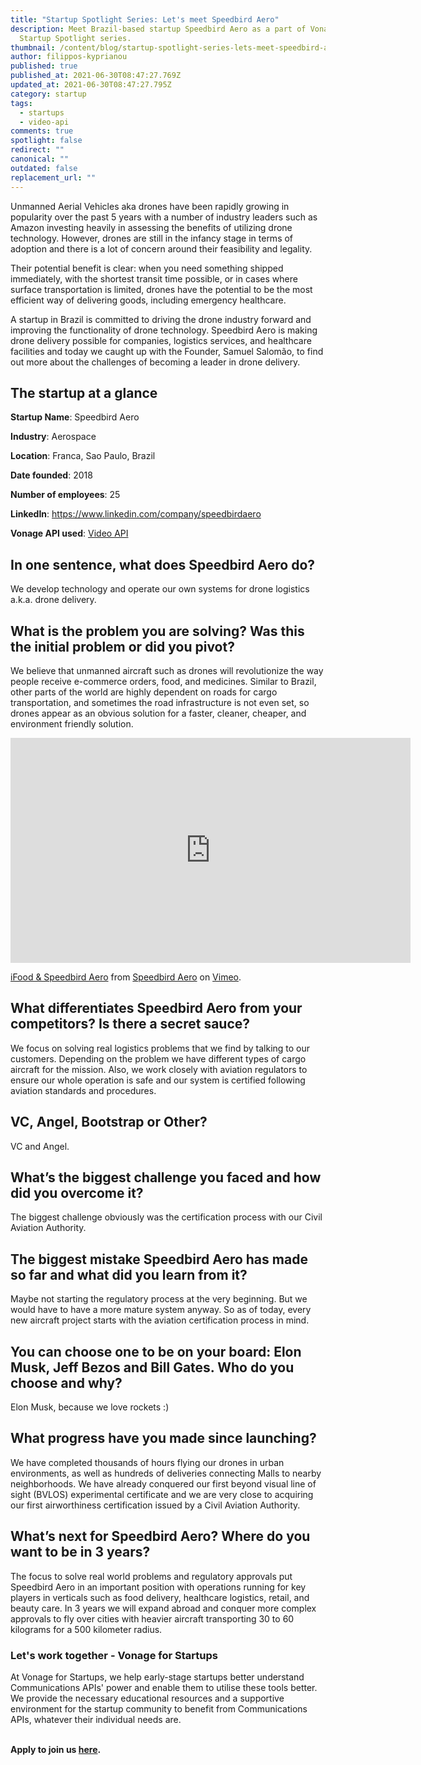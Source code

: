 ```yaml
---
title: "Startup Spotlight Series: Let's meet Speedbird Aero"
description: Meet Brazil-based startup Speedbird Aero as a part of Vonage
  Startup Spotlight series.
thumbnail: /content/blog/startup-spotlight-series-lets-meet-speedbird-aero/startups_speedbird_1200x600.png
author: filippos-kyprianou
published: true
published_at: 2021-06-30T08:47:27.769Z
updated_at: 2021-06-30T08:47:27.795Z
category: startup
tags:
  - startups
  - video-api
comments: true
spotlight: false
redirect: ""
canonical: ""
outdated: false
replacement_url: ""
---
```

Unmanned Aerial Vehicles aka drones have been rapidly growing in popularity over the past 5 years with a number of industry leaders such as Amazon investing heavily in assessing the benefits of utilizing drone technology. However, drones are still in the infancy stage in terms of adoption and there is a lot of concern around their feasibility and legality.

Their potential benefit is clear: when you need something shipped immediately, with the shortest transit time possible, or in cases where surface transportation is limited, drones have the potential to be the most efficient way of delivering goods, including emergency healthcare.

A startup in Brazil is committed to driving the drone industry forward and improving the functionality of drone technology. Speedbird Aero is making drone delivery possible for companies, logistics services, and healthcare facilities and today we caught up with the Founder, Samuel Salomão, to find out more about the challenges of becoming a leader in drone delivery.

## The startup at a glance

**Startup Name**: Speedbird Aero

**Industry**: Aerospace

**Location**: Franca, Sao Paulo, Brazil

**Date founded**: 2018

**Number of employees**: 25

**LinkedIn**: <https://www.linkedin.com/company/speedbirdaero>

**Vonage API used**: [Video API](https://www.vonage.com/communications-apis/video/)

## In one sentence, what does Speedbird Aero do?

We develop technology and operate our own systems for drone logistics a.k.a. drone delivery.

## What is the problem you are solving? Was this the initial problem or did you pivot?

We believe that unmanned aircraft such as drones will revolutionize the way people receive e-commerce orders, food, and medicines. Similar to Brazil, other parts of the world are highly dependent on roads for cargo transportation, and sometimes the road infrastructure is not even set, so drones appear as an obvious solution for a faster, cleaner, cheaper, and environment friendly solution.

<iframe src="https://player.vimeo.com/video/545143428" width="640" height="360" frameborder="0" allow="autoplay; fullscreen; picture-in-picture" allowfullscreen></iframe>
<p><a href="https://vimeo.com/545143428">iFood &amp; Speedbird Aero</a> from <a href="https://vimeo.com/user70103808">Speedbird Aero</a> on <a href="https://vimeo.com">Vimeo</a>.</p>

## What differentiates Speedbird Aero from your competitors? Is there a secret sauce?

We focus on solving real logistics problems that we find by talking to our customers. Depending on the problem we have different types of cargo aircraft for the mission. Also, we work closely with aviation regulators to ensure our whole operation is safe and our system is certified following aviation standards and procedures.

## VC, Angel, Bootstrap or Other?

VC and Angel.

## What’s the biggest challenge you faced and how did you overcome it?

The biggest challenge obviously was the certification process with our Civil Aviation Authority.

## The biggest mistake Speedbird Aero has made so far and what did you learn from it?

Maybe not starting the regulatory process at the very beginning. But we would have to have a more mature system anyway. So as of today, every new aircraft project starts with the aviation certification process in mind.

## You can choose one to be on your board: Elon Musk, Jeff Bezos and Bill Gates. Who do you choose and why? 

Elon Musk, because we love rockets :)

## What progress have you made since launching? 

We have completed thousands of hours flying our drones in urban environments, as well as hundreds of deliveries connecting Malls to nearby neighborhoods. We have already conquered our first beyond visual line of sight (BVLOS) experimental certificate and we are very close to acquiring our first airworthiness certification issued by a Civil Aviation Authority.

## What’s next for Speedbird Aero? Where do you want to be in 3 years?

The focus to solve real world problems and regulatory approvals put Speedbird Aero in an important position with operations running for key players in verticals such as food delivery, healthcare logistics, retail, and beauty care. In 3 years we will expand abroad and conquer more complex approvals to fly over cities with heavier aircraft transporting 30 to 60 kilograms for a 500 kilometer radius.

### Let's work together - Vonage for Startups

At Vonage for Startups, we help early-stage startups better understand Communications APIs' power and enable them to utilise these tools better. We provide the necessary educational resources and a supportive environment for the startup community to benefit from Communications APIs, whatever their individual needs are.

**\
Apply to join us [here](https://vonage.dev/3d093hA).**